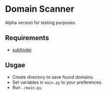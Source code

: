 # Domain Scanner

Alpha version for testing purposes.

## Requirements

+ [subfinder](https://github.com/projectdiscovery/subfinder)

## Usgae

+ Create directory to save found domains.
+ Set variables in `main.py` to your preferences.
+ Run `./main.py`.
